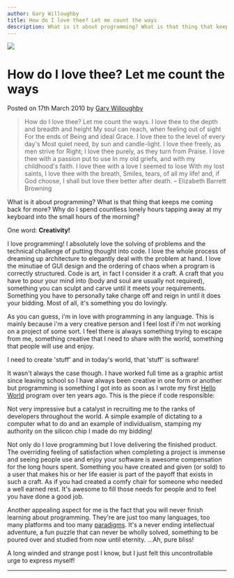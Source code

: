 ```yaml
---
author: Gary Willoughby
title: How do I love thee? Let me count the ways
description: What is it about programming? What is that thing that keeps me coming back for more? Why do I spend countless lonely hours tapping away at my keyboard?
---
```


![](/articles/images/how-do-i-love-thee-let-me-count-the-ways-banner.jpg)

# How do I love thee? Let me count the ways

<time>Posted on 17th March 2010 by [Gary Willoughby](/pages/about.html)</time>

> How do I love thee? Let me count the ways. I love thee to the depth and breadth and height My soul can reach, when feeling out of sight For the ends of Being and ideal Grace. I love thee to the level of every day's Most quiet need, by sun and candle-light. I love thee freely, as men strive for Right; I love thee purely, as they turn from Praise. I love thee with a passion put to use In my old griefs, and with my childhood's faith. I love thee with a love I seemed to lose With my lost saints, I love thee with the breath, Smiles, tears, of all my life! and, if God choose, I shall but love thee better after death. – Elizabeth Barrett Browning

What is it about programming? What is that thing that keeps me coming back for more? Why do I spend countless lonely hours tapping away at my keyboard into the small hours of the morning?

One word: **Creativity!**

I love programming! I absolutely love the solving of problems and the technical challenge of putting thought into code. I love the whole process of dreaming up architecture to elegantly deal with the problem at hand. I love the minutiae of GUI design and the ordering of chaos when a program is correctly structured. Code is art, in fact I consider it a craft. A craft that you have to pour your mind into (body and soul are usually not required), something you can sculpt and carve until it meets your requirements. Something you have to personally take charge off and reign in until it does your bidding. Most of all, it's something you do lovingly.

As you can guess, i'm in love with programming in any language. This is mainly because i'm a very creative person and I feel lost if i'm not working on a project of some sort. I feel there is always something trying to escape from me, something creative that I need to share with the world, something that people will use and enjoy.

I need to create 'stuff' and in today's world, that 'stuff' is software!

It wasn't always the case though. I have worked full time as a graphic artist since leaving school so I have always been creative in one form or another but programming is something I got into as soon as I wrote my first [Hello World](https://en.wikipedia.org/wiki/%22Hello,_World!%22_program) program over ten years ago. This is the piece if code responsible:

<script src="https://gist.github.com/nomad-software/e4cb881f5b6a6443e1f006c8e0d84fc7.js"></script>

Not very impressive but a catalyst in recruiting me to the ranks of developers throughout the world. A simple example of dictating to a computer what to do and an example of individualism, stamping my authority on the silicon chip I made do my bidding!

Not only do I love programming but I love delivering the finished product. The overriding feeling of satisfaction when completing a project is immense and seeing people use and enjoy your software is awesome compensation for the long hours spent. Something you have created and given (or sold) to a user that makes his or her life easier is part of the payoff that exists in such a craft. As if you had created a comfy chair for someone who needed a well earned rest. It's awesome to fill those needs for people and to feel you have done a good job.

Another appealing aspect for me is the fact that you will never finish learning about programming. They're are just too many languages, too many platforms and too many [paradigms](https://en.wikipedia.org/wiki/Programming_paradigm). It's a never ending intellectual adventure, a fun puzzle that can never be wholly solved, something to be poured over and studied from now until eternity. …Ah, pure bliss!

A long winded and strange post I know, but I just felt this uncontrollable urge to express myself!

---
